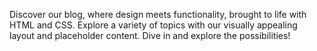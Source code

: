 Discover our blog, where design meets functionality, brought to life with HTML and CSS. Explore a variety of topics with our visually appealing layout and placeholder content. Dive in and explore the possibilities!

